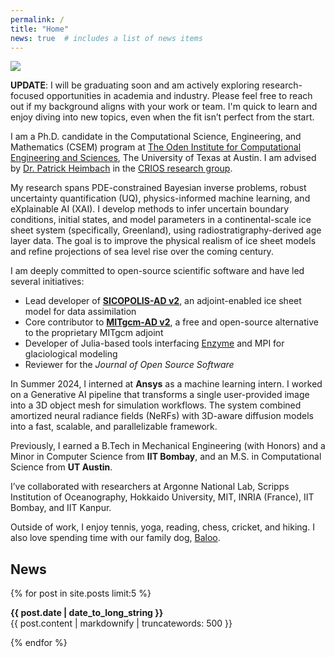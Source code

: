 ```yaml
---
permalink: /
title: "Home"
news: true  # includes a list of news items
---
```



![](/assets/images/wordCloud.jpeg)

**UPDATE**: I will be graduating soon and am actively exploring research-focused opportunities in academia and industry. Please feel free to reach out if my background aligns with your work or team. I'm quick to learn and enjoy diving into new topics, even when the fit isn’t perfect from the start.

I am a Ph.D. candidate in the Computational Science, Engineering, and Mathematics (CSEM) program at [The Oden Institute for Computational Engineering and Sciences](https://oden.utexas.edu/), The University of Texas at Austin. I am advised by [Dr. Patrick Heimbach](https://heimbach.wordpress.com/) in the [CRIOS research group](https://crios-ut.github.io/).

My research spans PDE-constrained Bayesian inverse problems, robust uncertainty quantification (UQ), physics-informed machine learning, and eXplainable AI (XAI). I develop methods to infer uncertain boundary conditions, initial states, and model parameters in a continental-scale ice sheet system (specifically, Greenland), using radiostratigraphy-derived age layer data. The goal is to improve the physical realism of ice sheet models and refine projections of sea level rise over the coming century.

I am deeply committed to open-source scientific software and have led several initiatives:
- Lead developer of [**SICOPOLIS-AD v2**](https://github.com/sicopolis/sicopolis/tree/ad), an adjoint-enabled ice sheet model for data assimilation
- Core contributor to [**MITgcm-AD v2**](https://github.com/MITgcm/MITgcm), a free and open-source alternative to the proprietary MITgcm adjoint
- Developer of Julia-based tools interfacing [Enzyme](https://enzyme.mit.edu) and MPI for glaciological modeling
- Reviewer for the *Journal of Open Source Software*

In Summer 2024, I interned at **Ansys** as a machine learning intern. I worked on a Generative AI pipeline that transforms a single user-provided image into a 3D object mesh for simulation workflows. The system combined amortized neural radiance fields (NeRFs) with 3D-aware diffusion models into a fast, scalable, and parallelizable framework.

Previously, I earned a B.Tech in Mechanical Engineering (with Honors) and a Minor in Computer Science from **IIT Bombay**, and an M.S. in Computational Science from **UT Austin**.

I’ve collaborated with researchers at Argonne National Lab, Scripps Institution of Oceanography, Hokkaido University, MIT, INRIA (France), IIT Bombay, and IIT Kanpur.

Outside of work, I enjoy tennis, yoga, reading, chess, cricket, and hiking. I also love spending time with our family dog, [Baloo](https://www.instagram.com/baloo.theterrier/).

## News
  {% for post in site.posts limit:5 %}
  <article>
    <b><time datetime="{{ post.date | date: "%Y-%m-%d" }}">{{ post.date | date_to_long_string }}</time></b>
    <br>
    {{ post.content | markdownify | truncatewords: 500 }}
  </article>
  
{% endfor %}

